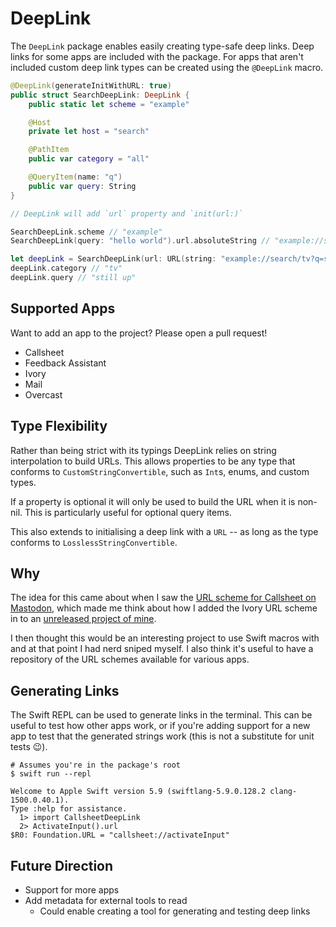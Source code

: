 # DeepLink

The `DeepLink` package enables easily creating type-safe deep links. Deep links for some apps are included with the package. For apps that aren't included custom deep link types can be created using the `@DeepLink` macro.

```swift
@DeepLink(generateInitWithURL: true)
public struct SearchDeepLink: DeepLink {
    public static let scheme = "example"

    @Host
    private let host = "search"

    @PathItem
    public var category = "all"

    @QueryItem(name: "q")
    public var query: String
}

// DeepLink will add `url` property and `init(url:)`

SearchDeepLink.scheme // "example"
SearchDeepLink(query: "hello world").url.absoluteString // "example://search/all?q=hello%20world"

let deepLink = SearchDeepLink(url: URL(string: "example://search/tv?q=still%20up")!)!
deepLink.category // "tv"
deepLink.query // "still up"
```

## Supported Apps

Want to add an app to the project? Please open a pull request!

- Callsheet
- Feedback Assistant
- Ivory
- Mail
- Overcast

## Type Flexibility

Rather than being strict with its typings DeepLink relies on string interpolation to build URLs. This allows properties to be any type that conforms to `CustomStringConvertible`, such as `Int`s, enums, and custom types.

If a property is optional it will only be used to build the URL when it is non-nil. This is particularly useful for optional query items.

This also extends to initialising a deep link with a `URL` -- as long as the type conforms to `LosslessStringConvertible`.

## Why

The idea for this came about when I saw the [URL scheme for Callsheet on Mastodon](https://mastodon.social/@caseyliss/111024103966666334), which made me think about how I added the Ivory URL scheme in to an [unreleased project of mine](https://github.com/JosephDuffy/FediFriend "FediFriend on GitHub").

I then thought this would be an interesting project to use Swift macros with and at that point I had nerd sniped myself. I also think it's useful to have a repository of the URL schemes available for various apps.

## Generating Links

The Swift REPL can be used to generate links in the terminal. This can be useful to test how other apps work, or if you're adding support for a new app to test that the generated strings work (this is not a substitute for unit tests 😉).

```shell
# Assumes you're in the package's root
$ swift run --repl
```

```
Welcome to Apple Swift version 5.9 (swiftlang-5.9.0.128.2 clang-1500.0.40.1).
Type :help for assistance.
  1> import CallsheetDeepLink
  2> ActivateInput().url
$R0: Foundation.URL = "callsheet://activateInput"
```

## Future Direction

- Support for more apps
- Add metadata for external tools to read
  - Could enable creating a tool for generating and testing deep links
